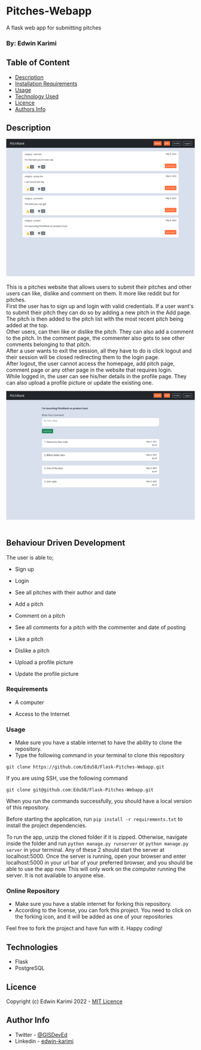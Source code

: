 # Pitches-Webapp

A flask web app for submitting pitches

### By: Edwin Karimi

## Table of Content

- [Description](#description)
- [Installation Requirements](#requirements)
- [Usage](#usage)
- [Technology Used](#technologies)
- [Licence](#licence)
- [Authors Info](#author-info)

## Description

![Home](app/static/screenshots/p-home.png)
<br>
<br>
This is a pitches website that allows users to submit their pitches and other users can like, dislike and comment on
them. It more like reddit but for pitches. <br>
First the user has to sign up and login with valid credentials. If a user want's to submit their pitch they can do so by
adding a new pitch in the Add page. The pitch is then added to the pitch list with the most recent pitch being added at
the top. <br> Other users, can then like or dislike the pitch. They can also add a comment to the pitch. In the comment
page, the commenter also gets to see other comments belonging to that pitch. <br>
After a user wants to exit the session, all they have to do is click logout and their session will be closed redirecting
them to the login page.<br>
After logout, the user cannot access the homepage, add pitch page, comment page or any other page in the website that
requires login.<br>
While logged in, the user can see his/her details in the profile page. They can also upload a profile picture or update
the existing one.

![Home](app/static/screenshots/p-comment.png)
<br>
<br>

## Behaviour Driven Development

The user is able to;

- Sign up

- Login

- See all pitches with their author and date
- Add a pitch
- Comment on a pitch
- See all comments for a pitch with the commenter and date of posting
- Like a pitch
- Dislike a pitch
- Upload a profile picture
- Update the profile picture

### Requirements

- A computer

- Access to the Internet

### Usage

- Make sure you have a stable internet to have the ability to clone the repository.
- Type the following command in your terminal to clone this repository

```
git clone https://github.com/Edu58/Flask-Pitches-Webapp.git
```

If you are using SSH, use the following command

```
git clone git@github.com:Edu58/Flask-Pitches-Webapp.git
```

When you run the commands successfully, you should have a local version of this repository.

Before starting the application, run ```pip install -r requirements.txt``` to install the project dependencies.

To run the app, unzip the cloned folder if it is zipped. Otherwise, navigate inside the folder and
run ```python manage.py runserver``` or ```python manage.py server``` in your terminal. Any of these 2 should start the
server at
localhost:5000. Once the server is running, open your browser and enter localhost:5000 in your url bar of your
preferred browser, and you should be able to use the app now. This will only work on the computer running the server. It
is not available to anyone else.

### Online Repository

- Make sure you have a stable internet for forking this repository.
- According to the license, you can fork this project. You need to click on the forking icon, and it will be added as
  one
  of your repositories

Feel free to fork the project and have fun with it. Happy coding!

## Technologies

- Flask
- PostgreSQL

## Licence

Copyright (c) Edwin Karimi 2022 - [MIT Licence](LICENSE)

## Author Info

- Twitter - [@GISDevEd](https://twitter.com/GISDevEd)
- Linkedin - [edwin-karimi](https://www.linkedin.com/in/edwin-karimi/)
